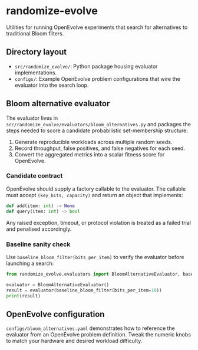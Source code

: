# randomize-evolve

Utilities for running OpenEvolve experiments that search for alternatives to
traditional Bloom filters.

## Directory layout

- `src/randomize_evolve/`: Python package housing evaluator implementations.
- `configs/`: Example OpenEvolve problem configurations that wire the evaluator
  into the search loop.

## Bloom alternative evaluator

The evaluator lives in
`src/randomize_evolve/evaluators/bloom_alternatives.py` and packages the steps
needed to score a candidate probabilistic set-membership structure:

1. Generate reproducible workloads across multiple random seeds.
2. Record throughput, false positives, and false negatives for each seed.
3. Convert the aggregated metrics into a scalar fitness score for OpenEvolve.

### Candidate contract

OpenEvolve should supply a factory callable to the evaluator. The callable must
accept `(key_bits, capacity)` and return an object that implements:

```python
def add(item: int) -> None
def query(item: int) -> bool
```

Any raised exception, timeout, or protocol violation is treated as a failed
trial and penalised accordingly.

### Baseline sanity check

Use `baseline_bloom_filter(bits_per_item)` to verify the evaluator before
launching a search:

```python
from randomize_evolve.evaluators import BloomAlternativeEvaluator, baseline_bloom_filter

evaluator = BloomAlternativeEvaluator()
result = evaluator(baseline_bloom_filter(bits_per_item=10))
print(result)
```

## OpenEvolve configuration

`configs/bloom_alternatives.yaml` demonstrates how to reference the evaluator
from an OpenEvolve problem definition. Tweak the numeric knobs to match your
hardware and desired workload difficulty.

